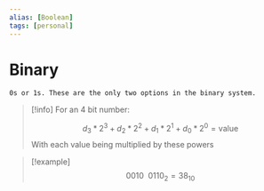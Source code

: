 ```yaml
---
alias: [Boolean]
tags: [personal]
---
```

# Binary

```ad-note
0s or 1s. These are the only two options in the binary system. 
```

> [!info]
> For an 4 bit number:
> 
> $$d_{3}*2^{3} + d_{2}*2^{2} + d_{1}*2^{1} + d_{0}*2^{0} = \text{value}$$
> With each value being multiplied by these powers

> [!example]
> $${0010 \enspace 0110}_2 = 38_{10}$$
